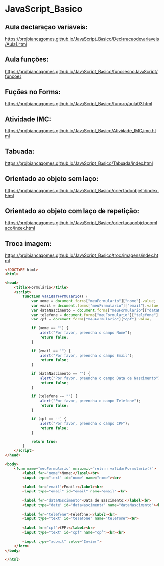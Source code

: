 # JavaScript_Basico
## Aula declaração variáveis:
 https://projbiancagomes.github.io/JavaScript_Basico/Declaracaodevariaveis/Aula1.html

## Aula funções:
 https://projbiancagomes.github.io/JavaScript_Basico/funcoesnoJavaScript/funcoes

## Fuções no Forms:
 https://projbiancagomes.github.io/JavaScript_Basico/funcao/aula03.html
 
## Atividade IMC:
https://projbiancagomes.github.io/JavaScript_Basico/Atividade_IMC/imc.html

## Tabuada:
https://projbiancagomes.github.io/JavaScript_Basico/Tabuada/index.html

## Orientado ao objeto sem laço:
https://projbiancagomes.github.io/JavaScript_Basico/orientadoobjeto/index.html

## Orientado ao objeto com laço de repetição:
https://projbiancagomes.github.io/JavaScript_Basico/orientacaoobjetocomlaco/index.html

## Troca imagem:
https://projbiancagomes.github.io/JavaScript_Basico/trocaimagens/index.html



```html
<!DOCTYPE html>
<html>

<head>
    <title>Formulário</title>
    <script>
        function validarFormulario() {
            var nome = document.forms["meuFormulario"]["nome"].value;
            var email = document.forms["meuFormulario"]["email"].value;
            var dataNascimento = document.forms["meuFormulario"]["dataNascimento"].value;
            var telefone = document.forms["meuFormulario"]["telefone"].value;
            var cpf = document.forms["meuFormulario"]["cpf"].value;

            if (nome == "") {
                alert("Por favor, preencha o campo Nome");
                return false;
            }
            
            if (email == "") {
                alert("Por favor, preencha o campo Email");
                return false;
            }
            
            if (dataNascimento == "") {
                alert("Por favor, preencha o campo Data de Nascimento");
                return false;
            }
            
            if (telefone == "") {
                alert("Por favor, preencha o campo Telefone");
                return false;
            }

            if (cpf == "") {
                alert("Por favor, preencha o campo CPF");
                return false;
            }

            return true;
        }
    </script>
</head>

<body>
    <form name="meuFormulario" onsubmit="return validarFormulario()">
        <label for="nome">Nome:</label><br>
        <input type="text" id="nome" name="nome"><br>
        
        <label for="email">Email:</label><br>
        <input type="email" id="email" name="email"><br>
        
        <label for="dataNascimento">Data de Nascimento:</label><br>
        <input type="date" id="dataNascimento" name="dataNascimento"><br>
        
        <label for="telefone">Telefone:</label><br>
        <input type="text" id="telefone" name="telefone"><br>
        
        <label for="cpf">CPF:</label><br>
        <input type="text" id="cpf" name="cpf"><br><br>
        
        <input type="submit" value="Enviar">
    </form>
</body>

</html>
